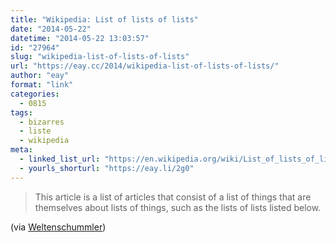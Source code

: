 ```yaml
---
title: "Wikipedia: List of lists of lists"
date: "2014-05-22"
datetime: "2014-05-22 13:03:57"
id: "27964"
slug: "wikipedia-list-of-lists-of-lists"
url: "https://eay.cc/2014/wikipedia-list-of-lists-of-lists/"
author: "eay"
format: "link"
categories:
  - 0815
tags:
  - bizarres
  - liste
  - wikipedia
meta:
  - linked_list_url: "https://en.wikipedia.org/wiki/List_of_lists_of_lists"
  - yourls_shorturl: "https://eay.li/2g0"
---
```


> This article is a list of articles that consist of a list of things that are themselves about lists of things, such as the lists of lists listed below.

(via [Weltenschummler](http://www.weltenschummler.com/gossip/list-lists-lists/))
